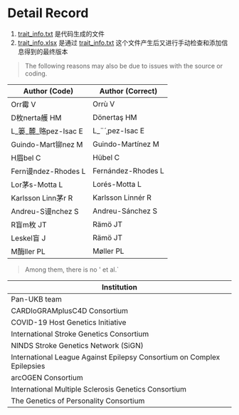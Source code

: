 # Detail Record

1. [trait_info.txt](trait_info.txt) 是代码生成的文件
2. [trait_info.xlsx](trait_info.xlsx) 是通过 [trait_info.txt](trait_info.txt) 这个文件产生后又进行手动检查和添加信息得到的最终版本

> The following reasons may also be due to issues with the source or coding.

| Author (Code)      | Author (Correct)   |
|--------------------|--------------------|
| Orr霉 V             | Orrù V             |
| D枚nerta艧 HM        | Dönertaş HM        |
| L_篓_麓_赂pez-Isac E  | L_¨_´_¸pez-Isac E  |
| Guindo-Mart铆nez M  | Guindo-Martínez M  |
| H眉bel C            | Hübel C            |
| Fern谩ndez-Rhodes L | Fernández-Rhodes L |
| Lor茅s-Motta L      | Lorés-Motta L      |
| Karlsson Linn茅r R  | Karlsson Linnér R  |
| Andreu-S谩nchez S   | Andreu-Sánchez S   |
| R盲m枚 JT            | Rämö JT            |
| Leskel盲 J          | Rämö JT            |
| M酶ller PL          | Møller PL          |

> Among them, there is no ' et al.`

| Institution                                                            |
|------------------------------------------------------------------------|
| Pan-UKB team                                                           |
| CARDIoGRAMplusC4D Consortium                                           |
| COVID-19 Host Genetics Initiative                                      |
| International Stroke Genetics Consortium                               |
| NINDS Stroke Genetics Network (SiGN)                                   |
| International League Against Epilepsy Consortium on Complex Epilepsies |
| arcOGEN Consortium                                                     |
| International Multiple Sclerosis Genetics Consortium                   |
| The Genetics of Personality Consortium                                 |



